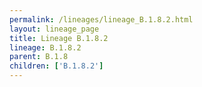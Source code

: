 ```yaml
---
permalink: /lineages/lineage_B.1.8.2.html
layout: lineage_page
title: Lineage B.1.8.2
lineage: B.1.8.2
parent: B.1.8
children: ['B.1.8.2']
---
```

